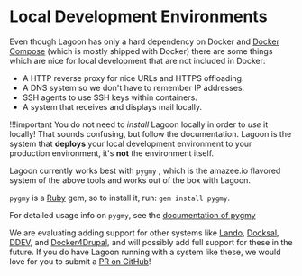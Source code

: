 # Local Development Environments

Even though Lagoon has only a hard dependency on Docker and [Docker Compose](https://docs.docker.com/compose/) \(which is mostly shipped with Docker\) there are some things which are nice for local development that are not included in Docker:

* A HTTP reverse proxy for nice URLs and HTTPS offloading.
* A DNS system so we don't have to remember IP addresses.
* SSH agents to use SSH keys within containers.
* A system that receives and displays mail locally.

!!!important
    You do not need to _install_ Lagoon locally in order to _use_ it locally! That sounds confusing, but follow the documentation. Lagoon is the system that **deploys** your local development environment to your production environment, it's **not** the environment itself.


Lagoon currently works best with `pygmy` , which is the amazee.io flavored system of the above tools and works out of the box with Lagoon.

`pygmy` is a [Ruby](https://www.ruby-lang.org/en/) gem, so to install it, run: `gem install pygmy`.

For detailed usage info on `pygmy`, see the [documentation of pygmy](https://pygmy.readthedocs.io/)

We are evaluating adding support for other systems like [Lando](https://lando.dev/), [Docksal](https://docksal.io/), [DDEV](https://www.ddev.com/ddev-local/), and [Docker4Drupal](https://wodby.com/docs/stacks/drupal/local/), and will possibly add full support for these in the future. If you do have Lagoon running with a system like these, we would love for you to submit a [PR on GitHub](https://github.com/amazeeio/pygmy)!

